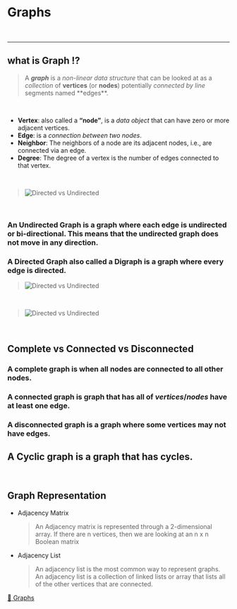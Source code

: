 # Graphs

<br>
<hr>

## what is Graph ⁉

> A **_graph_** is a _non-linear data structure_ that can be looked at as a _collection_ of **vertices** (or **nodes**) potentially _connected by line_ segments named \*\*edges\*\*.

<br>

- **Vertex**: also called a **“node”**, is a _data object_ that can have zero or more adjacent vertices.
- **Edge**: is a _connection between two nodes_.
- **Neighbor**: The neighbors of a node are its adjacent nodes, i.e., are connected via an edge.
- **Degree**: The degree of a vertex is the number of edges connected to that vertex.

<br>

> ![Directed vs Undirected](https://sites.google.com/a/cs.christuniversity.in/discrete-mathematics-lectures/_/rsrc/1409480658489/graphs/directed-and-undirected-graph/dir.png)

<br>

### An **Undirected Graph** is a graph where each edge is undirected or bi-directional. This means that the undirected graph does not move in any direction.

### A **Directed Graph** also called a Digraph is a graph where every edge is directed.

> ![Directed vs Undirected](https://i1.wp.com/courses.cs.washington.edu/courses/cse326/00wi/handouts/lecture21/img014.gif)

<br>

> ![Directed vs Undirected](http://pediaa.com/wp-content/uploads/2019/01/Difference-Between-Directed-and-Undirected-Graph-Comparison-Summary.jpg)

<br>

## Complete vs Connected vs Disconnected

### A **complete graph** is when all nodes are connected to all other nodes.

### A **connected graph** is graph that has all of _vertices_/_nodes_ have at least one edge.

### A **disconnected graph** is a graph where some vertices may not have edges.

## A **Cyclic graph** is a graph that has cycles.

<br>

## Graph Representation

- Adjacency Matrix
  > An Adjacency matrix is represented through a 2-dimensional array. If there are n vertices, then we are looking at an n x n Boolean matrix
- Adjacency List

  > An adjacency list is the most common way to represent graphs.<br>
  > An adjacency list is a collection of linked lists or array that lists all of the other vertices that are connected.

[📌 Graphs](https://codefellows.github.io/common_curriculum/data_structures_and_algorithms/Code_401/class-35/resources/graphs.html) <br>
